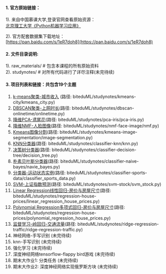 
#### 1. 官方原始链接：  
1).  来自中国慕课大学,登录官网查看原始资源：  
[北京理工大学《Python机器学习应用》](http://www.icourse163.org/course/BIT-1001872001)

2).  官方配套数据集下载地址：  
[https://pan.baidu.com/s/1eR7doh8](https://pan.baidu.com/s/1eR7doh8)


#### 2. 文件目录说明:  
1). raw_materials/  \# 包含本课程的所有原始资料  
2). studynotes/ \# 对所有代码进行了详尽注释(未完待续)

#### 3. 项目列表和链接：共包含19个主题

01. [k-means聚类-城市收入](https://github.com/bigablecat/biteduML/blob/master/studynotes/kmeans-city/kmeans_city.py) (路径: biteduML/studynotes/kmeans-city/kmeans_city.py)
02. [DBSCAN聚类-上网时长](https://github.com/bigablecat/biteduML/blob/master/studynotes/dbscan-onlinetime/dbscan_onlinetime.py)(路径: biteduML/studynotes/dbscan-onlinetime/onlinetime.py)
03. [降维PCA-鸢尾花](https://github.com/bigablecat/biteduML/blob/master/studynotes/pca-iris/pca_iris.py)(路径: biteduML/studynotes/pca-iris/pca-iris.py)
04. [降维NMF-人脸图像](https://github.com/bigablecat/biteduML/blob/master/studynotes/nmf-face-image/nmf_face_image.py)(路径: biteduML/studynotes/nmf-face-image/nmf.py)
05. [Kmeans图像分割](https://github.com/bigablecat/biteduML/blob/master/studynotes/kmeans-image-segmentation/kmeans_image_segment.py)(路径: biteduML/studynotes/kmeans-image-segmentation/image-segmentation.py)
06. [KNN分类器](https://github.com/bigablecat/biteduML/blob/master/studynotes/classifier-knn/knn.py)(路径: biteduML/studynotes/classifier-knn/knn.py)
07. [决策树分类器](https://github.com/bigablecat/biteduML/blob/master/studynotes/classifier-decision-tree/decision_tree.py)(路径: biteduML/studynotes/classifier-decision-tree/decision_tree.py)
08. [朴素贝叶斯分类器](https://github.com/bigablecat/biteduML/blob/master/studynotes/classifier-naive-bayes/navie_bayes.py)(路径: biteduML/studynotes/classifier-naive-bayes/navie_bayes.py)
09. [分类器-运动状态实例](https://github.com/bigablecat/biteduML/blob/master/studynotes/classifier-sports-data/classifier_sports_data.py)(路径: biteduML/studynotes/classifier-sports-data/classifier_sports_data.py)
10. [SVM-上证指数预测](https://github.com/bigablecat/biteduML/blob/master/studynotes/svm-stock/svm_stock.py)(路径: biteduML/studynotes/svm-stock/svm_stock.py)
11. [Linear Regression线性回归-房价与房屋尺寸](https://github.com/bigablecat/biteduML/blob/master/studynotes/regression-house-prices/linear_regression_house_prices.py)(路径: biteduML/studynotes/regression-house-prices/linear_regression_house_prices.py)
12. [Polynomial Regression多项式回归-房价与房屋尺寸](https://github.com/bigablecat/biteduML/blob/master/studynotes/regression-house-prices/polynomial_regression_house_prices.py)(路径: biteduML/studynotes/regression-house-prices/polynomial_regression_house_prices.py)
13. [监督学习-岭回归-交通流量](https://github.com/bigablecat/biteduML/blob/master/studynotes/ridge-regression-traffic/ridge-regression-traffic.py)(路径: biteduML/studynotes/ridge-regression-traffic/ridge-regression-traffic.py)
14. 神经网络-手写识别 (未完待续)
15. knn-手写识别 (未完待续)
16. 强化学习 (未完待续)
17. 深度神经网络tensorflow-flappy bird游戏 (未完待续)
18. 期末大作业1: 分类任务 (未完待续)
19. 期末大作业2: 深度神经网络实现俄罗斯方块 (未完待续)
